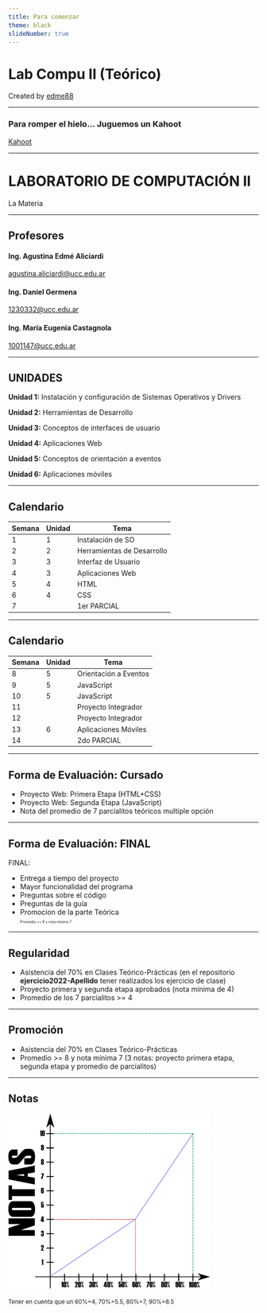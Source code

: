 ```yaml
---
title: Para comenzar
theme: black
slideNumber: true
---
```


# Lab Compu II (Teórico)
Created by 
<i class="fab fa-telegram"></i> [edme88](https://t.me/edme88)

<!---

<!-- ## ¿Sáben Programar? -->
<!-- ## ¿Qué lenguajes conocen? -->
<!---

## ¿Han instalado windows?
![Win10](images/presentacion/Win10.png)-->

---
<!-- .slide: <!-- data-background="images/presentacion/lenguajes.png" data-background-size="50%" -->
<!-- .slide: data-background="images/configSO/OtrosOS.png" data-background-size="50%" -->
<!--## ¿Han usado un sistema operativo que no sea windows?-->
### Para romper el hielo... Juguemos un **Kahoot**
[Kahoot](https://create.kahoot.it/share/conociendonos-en-lab-de-compu-2/ae3a1b83-b59d-4e2c-bd9b-e6ae71333bce)

---
# LABORATORIO DE COMPUTACIÓN II

<!-- TODO: Insertar logo super cheta acá -->
La Materia

---
## Profesores
#### Ing. Agustina Edmé Aliciardi
agustina.aliciardi@ucc.edu.ar

#### Ing. Daniel Germena
1230332@ucc.edu.ar

#### Ing. María Eugenia Castagnola
1001147@ucc.edu.ar

---
## UNIDADES

**Unidad 1:** Instalación y configuración de Sistemas Operativos y Drivers

**Unidad 2:** Herramientas de Desarrollo

**Unidad 3:** Conceptos de interfaces de usuario

**Unidad 4:** Aplicaciones Web

**Unidad 5:** Conceptos de orientación a eventos

**Unidad 6:** Aplicaciones móviles

---
## Calendario
| Semana | Unidad | Tema |
|--------|--------|------|
| 1 | 1 | Instalación de SO |
| 2 | 2 | Herramientas de Desarrollo |
| 3 | 3 | Interfaz de Usuario |
| 4 | 3 | Aplicaciones Web |
| 5 | 4 | HTML |
| 6 | 4 | CSS |
| 7 |   | 1er PARCIAL |

---
## Calendario
| Semana | Unidad | Tema |
|--------|--------|------|
| 8 | 5 | Orientación a Eventos |
| 9 | 5 | JavaScript |
| 10 | 5 | JavaScript |
| 11 |   | Proyecto Integrador |
| 12 |   | Proyecto Integrador |
| 13 | 6 | Aplicaciones Móviles |
| 14 |   | 2do PARCIAL |

---
## Forma de Evaluación: Cursado
* Proyecto Web: Primera Etapa (HTML+CSS)
* Proyecto Web: Segunda Etapa (JavaScript)
* Nota del promedio de 7 parcialitos teóricos multiple opción

---
## Forma de Evaluación: FINAL
FINAL:

*    Entrega a tiempo del proyecto
*    Mayor funcionalidad del programa
*    Preguntas sobre el código
*    Preguntas de la guía
*    Promocion de la parte Teórica <br> <span style="font-size: 0.5em">Promedio >= 8 y nota mínima 7</span>

---
## Regularidad
* Asistencia del 70% en Clases Teórico-Prácticas (en el repositorio **ejercicio2022-Apellido** tener realizados los ejercicio de clase)
* Proyecto primera y segunda etapa aprobados (nota mínima de 4)
* Promedio de los 7 parcialitos >= 4

---
## Promoción
* Asistencia del 70% en Clases Teórico-Prácticas
* Promedio >= 8 y nota mínima 7 (3 notas: proyecto primera etapa, segunda etapa y promedio de parcialitos)

---
## Notas
![Notas](images/presentacion/notasFacultad.png)

<small>Tener en cuenta que un 60%=4, 70%=5.5, 80%=7, 90%=8.5</small>
